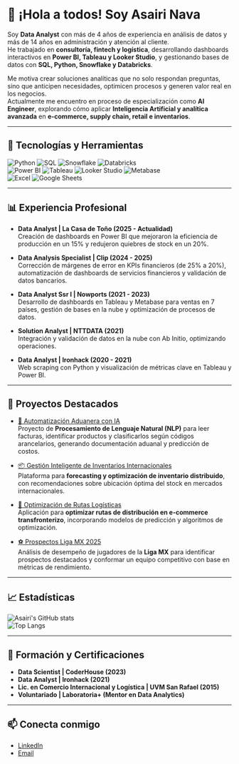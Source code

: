 # 👋 ¡Hola a todos! Soy Asairi Nava

Soy **Data Analyst** con más de 4 años de experiencia en análisis de datos y más de 14 años en administración y atención al cliente.  
He trabajado en **consultoría, fintech y logística**, desarrollando dashboards interactivos en **Power BI, Tableau y Looker Studio**, y gestionando bases de datos con **SQL, Python, Snowflake y Databricks**.  

Me motiva crear soluciones analíticas que no solo respondan preguntas, sino que anticipen necesidades, optimicen procesos y generen valor real en los negocios.  
Actualmente me encuentro en proceso de especialización como **AI Engineer**, explorando cómo aplicar **Inteligencia Artificial y analítica avanzada** en **e-commerce, supply chain, retail e inventarios**.

---

## 🚀 Tecnologías y Herramientas

![Python](https://img.shields.io/badge/Python-3776AB?style=for-the-badge&logo=python&logoColor=white)
![SQL](https://img.shields.io/badge/SQL-005C84?style=for-the-badge&logo=postgresql&logoColor=white)
![Snowflake](https://img.shields.io/badge/Snowflake-29B5E8?style=for-the-badge&logo=snowflake&logoColor=white)
![Databricks](https://img.shields.io/badge/Databricks-FF3621?style=for-the-badge&logo=databricks&logoColor=white)  
![Power BI](https://img.shields.io/badge/PowerBI-F2C811?style=for-the-badge&logo=power-bi&logoColor=black)
![Tableau](https://img.shields.io/badge/Tableau-E97627?style=for-the-badge&logo=tableau&logoColor=white)
![Looker Studio](https://img.shields.io/badge/Looker%20Studio-4285F4?style=for-the-badge&logo=google&logoColor=white)
![Metabase](https://img.shields.io/badge/Metabase-509EE3?style=for-the-badge&logo=metabase&logoColor=white)  
![Excel](https://img.shields.io/badge/Excel-217346?style=for-the-badge&logo=microsoft-excel&logoColor=white)
![Google Sheets](https://img.shields.io/badge/Google%20Sheets-34A853?style=for-the-badge&logo=google-sheets&logoColor=white)

---

## 📊 Experiencia Profesional

- **Data Analyst | La Casa de Toño (2025 - Actualidad)**  
  Creación de dashboards en Power BI que mejoraron la eficiencia de producción en un 15% y redujeron quiebres de stock en un 20%.  

- **Data Analysis Specialist | Clip (2024 - 2025)**  
  Corrección de márgenes de error en KPIs financieros (de 25% a 20%), automatización de dashboards de servicios financieros y validación de datos bancarios.  

- **Data Analyst Ssr I | Nowports (2021 - 2023)**  
  Desarrollo de dashboards en Tableau y Metabase para ventas en 7 países, gestión de bases en la nube y optimización de procesos de datos.  

- **Solution Analyst | NTTDATA (2021)**  
  Integración y validación de datos en la nube con Ab Initio, optimizando operaciones.  

- **Data Analyst | Ironhack (2020 - 2021)**  
  Web scraping con Python y visualización de métricas clave en Tableau y Power BI.  

---

## 📌 Proyectos Destacados

- [📄 Automatización Aduanera con IA](https://github.com/AsairiNava/Automatizacion-Aduanera-con-IA.ipynb.git)  
  Proyecto de **Procesamiento de Lenguaje Natural (NLP)** para leer facturas, identificar productos y clasificarlos según códigos arancelarios, generando documentación aduanal y predicción de costos.

- [📦 Gestión Inteligente de Inventarios Internacionales](https://github.com/AsairiNava/Gestion_inteligente_de_inventarios_internacionales.git)  
  Plataforma para **forecasting y optimización de inventario distribuido**, con recomendaciones sobre ubicación óptima del stock en mercados internacionales.

- [🚚 Optimización de Rutas Logísticas](https://github.com/AsairiNava/optimizacion-rutas.git)  
  Aplicación para **optimizar rutas de distribución en e-commerce transfronterizo**, incorporando modelos de predicción y algoritmos de optimización.

- [⚽ Prospectos Liga MX 2025](https://github.com/AsairiNava/posibles_prospectos_liga_mx_2025.git)  
  Análisis de desempeño de jugadores de la **Liga MX** para identificar prospectos destacados y conformar un equipo competitivo con base en métricas de rendimiento.

---

## 📈 Estadísticas

![Asairi's GitHub stats](https://github-readme-stats.vercel.app/api?username=AsairiNava&show_icons=true&theme=tokyonight)  
![Top Langs](https://github-readme-stats.vercel.app/api/top-langs/?username=AsairiNava&layout=compact&theme=tokyonight)

---

## 🌱 Formación y Certificaciones

- **Data Scientist | CoderHouse (2023)**  
- **Data Analyst | Ironhack (2021)**  
- **Lic. en Comercio Internacional y Logística | UVM San Rafael (2015)**  
- **Voluntariado | Laboratoria+ (Mentor en Data Analytics)**  

---

## 📫 Conecta conmigo

- [LinkedIn](https://linkedin.com/in/asairi-nava)  
- [Email](mailto:asairi1@hotmail.com)  
